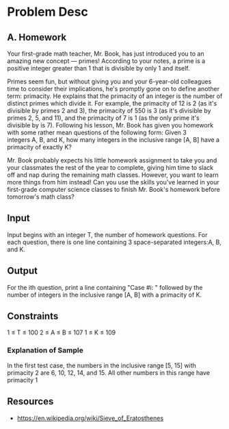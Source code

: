 # Problem Desc

## A. Homework

Your first-grade math teacher, Mr. Book, has just introduced you to an amazing new concept — primes! According to your notes, a prime is a positive integer greater than 1 that is divisible by only 1 and itself.

Primes seem fun, but without giving you and your 6-year-old colleagues time to consider their implications, he's promptly gone on to define another term: primacity. He explains that the primacity of an integer is the number of distinct primes which divide it. For example, the primacity of 12 is 2 (as it's divisible by primes 2 and 3), the primacity of 550 is 3 (as it's divisible by primes 2, 5, and 11), and the primacity of 7 is 1 (as the only prime it's divisible by is 7).
Following his lesson, Mr. Book has given you homework with some rather mean questions of the following form: Given 3 integers A, B, and K, how many integers in the inclusive range [A, B] have a primacity of exactly K?

Mr. Book probably expects his little homework assignment to take you and your classmates the rest of the year to complete, giving him time to slack off and nap during the remaining math classes. However, you want to learn more things from him instead! Can you use the skills you've learned in your first-grade computer science classes to finish Mr. Book's homework before tomorrow's math class?

## Input

Input begins with an integer T, the number of homework questions. For each question, there is one line containing 3 space-separated integers:A, B, and K.

## Output

For the ith question, print a line containing "Case #i: " followed by the number of integers in the inclusive range [A, B] with a primacity of K.

## Constraints
1 ≤ T ≤ 100
2 ≤ A ≤ B ≤ 107
1 ≤ K ≤ 109

### Explanation of Sample

In the first test case, the numbers in the inclusive range [5, 15] with primacity 2 are 6, 10, 12, 14, and 15. All other numbers in this range have primacity 1

## Resources

- https://en.wikipedia.org/wiki/Sieve_of_Eratosthenes

